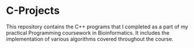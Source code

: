 # C-Projects

This repository contains the C++ programs that I completed as a part of my practical Programming coursework in Bioinformatics. It includes the implementation of various algorithms covered  throughout the course.
